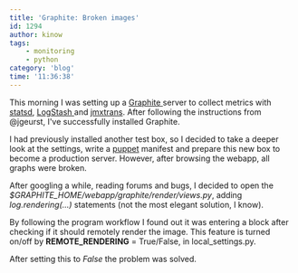 ```yaml
---
title: 'Graphite: Broken images'
id: 1294
author: kinow
tags:
    - monitoring
    - python
category: 'blog'
time: '11:36:38'
---
```

<p>This morning I was setting up a <a href="http://graphite.wikidot.com/" title="Graphite">Graphite </a>server to collect metrics with <a href="https://github.com/etsy/statsd/" title="statsd">statsd</a>, <a href="http://logstash.net/" title="LogStash">LogStash </a>and <a href="https://github.com/jmxtrans/jmxtrans" title="jmxtrans">jmxtrans</a>. After following the instructions from @jgeurst, I've successfully installed Graphite.</p>

<p>I had previously installed another test box, so I decided to take a deeper look at the settings, write a <a href="https://puppetlabs.com/" title="Puppet">puppet</a> manifest and prepare this new box to become a production server. However, after browsing the webapp, all graphs were broken.</p>

<p>After googling a while, reading forums and bugs, I decided to open the <em>$GRAPHITE_HOME/webapp/graphite/render/views.py</em>, adding <em>log.rendering(...)</em> statements (not the most elegant solution, I know).</p>

<p>By following the program workflow I found out it was entering a block after checking if it should remotely render the image. This feature is turned on/off by <strong>REMOTE_RENDERING</strong> = True/False, in local_settings.py.</p>

<p>After setting this to <em>False</em> the problem was solved.</p>